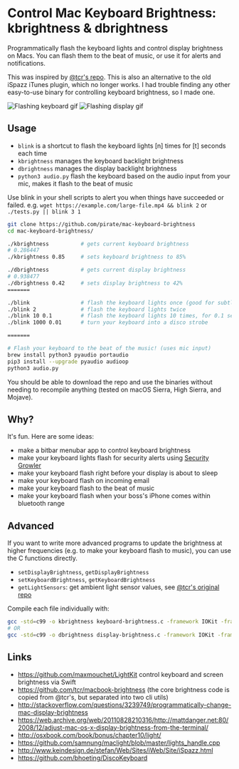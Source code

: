 # Control Mac Keyboard Brightness: kbrightness & dbrightness
Programmatically flash the keyboard lights and control display brightness on Macs.  You can flash them to the beat of music, or use it for alerts and notifications.

This was inspired by [@tcr's repo](https://github.com/tcr/macbook-brightness).  This is also an alternative to the old iSpazz iTunes plugin, which no longer works.
I had trouble finding any other easy-to-use binary for controlling keyboard brightness, so I made one.

![Flashing keyboard gif](https://user-images.githubusercontent.com/511499/110451884-a662b780-8092-11eb-9f44-8725c91b2e13.png)
![Flashing display gif](https://user-images.githubusercontent.com/511499/110451965-b7abc400-8092-11eb-870f-ab1b5957dea7.png)

## Usage

 - `blink` is a shortcut to flash the keyboard lights [n] times for [t] seconds each time
 - `kbrightness` manages the keyboard backlight brightness
 - `dbrightness` manages the display backlight brightness
 - `python3 audio.py` flash the keyboard based on the audio input from your mic, makes it flash to the beat of music

Use blink in your shell scripts to alert you when things have succeeded or failed.
e.g. `wget https://example.com/large-file.mp4 && blink 2` or `./tests.py || blink 3 1`

```bash
git clone https://github.com/pirate/mac-keyboard-brightness
cd mac-keyboard-brightness/

./kbrightness          # gets current keyboard brightness
# 0.286447
./kbrightness 0.85     # sets keyboard brightness to 85%

./dbrightness          # gets current display brightness
# 0.938477
./dbrightness 0.42     # sets display brightness to 42%
=======

./blink                # flash the keyboard lights once (good for subtle alerts, e.g. git pull && blink 2)
./blink 2              # flash the keyboard lights twice
./blink 10 0.1         # flash the keyboard lights 10 times, for 0.1 seconds each time
./blink 1000 0.01      # turn your keyboard into a disco strobe

=======

# Flash your keyboard to the beat of the music! (uses mic input)
brew install python3 pyaudio portaudio
pip3 install --upgrade pyaudio audioop
python3 audio.py
```
You should be able to download the repo and use the binaries without needing to recompile anything (tested on macOS Sierra, High Sierra, and Mojave).

## Why?

It's fun.  Here are some ideas:

 - make a bitbar menubar app to control keyboard brightness
 - make your keyboard lights flash for security alerts using [Security Growler](https://github.com/pirate/security-growler)
 - make your keyboard flash right before your display is about to sleep
 - make your keyboard flash on incoming email
 - make your keyboard flash to the beat of music
 - make your keyboard flash when your boss's iPhone comes within bluetooth range

## Advanced

If you want to write more advanced programs to update the brightness at higher frequencies
(e.g. to make your keyboard flash to music), you can use the C functions directly.

 - `setDisplayBrightness`, `getDisplayBrightness`
 - `setKeyboardBrightness`, `getKeyboardBrightness`
 - `getLightSensors`: get ambient light sensor values, see [@tcr's original repo](https://github.com/tcr/macbook-brightness/blob/master/displaybrightness.c#L54)

Compile each file individually with:

```bash
gcc -std=c99 -o kbrightness keyboard-brightness.c -framework IOKit -framework ApplicationServices
# OR
gcc -std=c99 -o dbrightness display-brightness.c -framework IOKit -framework ApplicationServices
```

## Links

- https://github.com/maxmouchet/LightKit control keyboard and screen brightness via Swift
- https://github.com/tcr/macbook-brightness (the core brightness code is copied from @tcr's, but separated into two cli utils)
- http://stackoverflow.com/questions/3239749/programmatically-change-mac-display-brightness
- https://web.archive.org/web/20110828210316/http://mattdanger.net:80/2008/12/adjust-mac-os-x-display-brightness-from-the-terminal/
- http://osxbook.com/book/bonus/chapter10/light/
- https://github.com/samnung/maclight/blob/master/lights_handle.cpp
- http://www.keindesign.de/stefan/Web/Sites/iWeb/Site/iSpazz.html
- https://github.com/bhoeting/DiscoKeyboard
